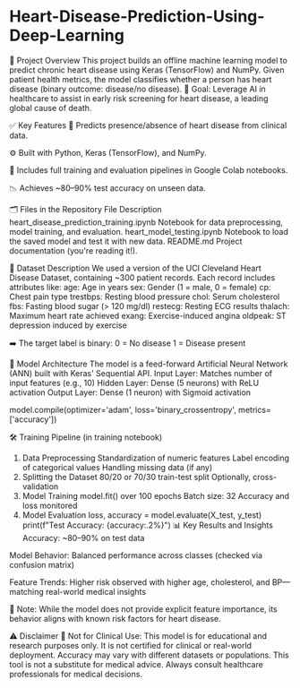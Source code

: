 # Heart-Disease-Prediction-Using-Deep-Learning

📌 Project Overview
This project builds an offline machine learning model to predict chronic heart disease using Keras (TensorFlow) and NumPy. Given patient health metrics, the model classifies whether a person has heart disease (binary outcome: disease/no disease).
🧠 Goal: Leverage AI in healthcare to assist in early risk screening for heart disease, a leading global cause of death.

✅ Key Features
🧪 Predicts presence/absence of heart disease from clinical data.

⚙️ Built with Python, Keras (TensorFlow), and NumPy.

📁 Includes full training and evaluation pipelines in Google Colab notebooks.

📉 Achieves ~80–90% test accuracy on unseen data.

🗂️ Files in the Repository
File	Description
heart_disease_prediction_training.ipynb	Notebook for data preprocessing, model training, and evaluation.
heart_model_testing.ipynb	Notebook to load the saved model and test it with new data.
README.md	Project documentation (you're reading it!).

🧬 Dataset Description
We used a version of the UCI Cleveland Heart Disease Dataset, containing ~300 patient records. Each record includes attributes like:
age: Age in years
sex: Gender (1 = male, 0 = female)
cp: Chest pain type
trestbps: Resting blood pressure
chol: Serum cholesterol
fbs: Fasting blood sugar (> 120 mg/dl)
restecg: Resting ECG results
thalach: Maximum heart rate achieved
exang: Exercise-induced angina
oldpeak: ST depression induced by exercise

➡️ The target label is binary:
0 = No disease
1 = Disease present

🧠 Model Architecture
The model is a feed-forward Artificial Neural Network (ANN) built with Keras' Sequential API.
Input Layer: Matches number of input features (e.g., 10)
Hidden Layer: Dense (5 neurons) with ReLU activation
Output Layer: Dense (1 neuron) with Sigmoid activation

model.compile(optimizer='adam', loss='binary_crossentropy', metrics=['accuracy'])

🛠️ Training Pipeline (in training notebook)
1) Data Preprocessing
Standardization of numeric features
Label encoding of categorical values
Handling missing data (if any)
2) Splitting the Dataset
80/20 or 70/30 train-test split
Optionally, cross-validation
3) Model Training
model.fit() over 100 epochs
Batch size: 32
Accuracy and loss monitored
4) Model Evaluation
loss, accuracy = model.evaluate(X_test, y_test)
print(f"Test Accuracy: {accuracy:.2%}")
📊 Key Results and Insights
Accuracy: ~80–90% on test data

Model Behavior: Balanced performance across classes (checked via confusion matrix)

Feature Trends: Higher risk observed with higher age, cholesterol, and BP—matching real-world medical insights

🔬 Note: While the model does not provide explicit feature importance, its behavior aligns with known risk factors for heart disease.

⚠️ Disclaimer
🚨 Not for Clinical Use:
This model is for educational and research purposes only. It is not certified for clinical or real-world deployment.
Accuracy may vary with different datasets or populations.
This tool is not a substitute for medical advice.
Always consult healthcare professionals for medical decisions.

